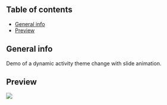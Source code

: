 ## Table of contents
* [General info](#general-info)
* [Preview](#preview)

## General info
Demo of a dynamic activity theme change with slide animation.

## Preview
[![](https://i.imgur.com/QuPffhq.png)](https://streamable.com/i26nx)